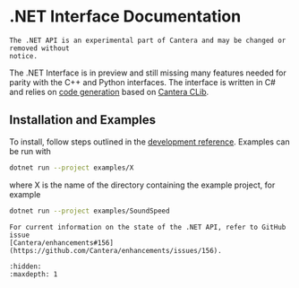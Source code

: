 # .NET Interface Documentation

```{caution}
The .NET API is an experimental part of Cantera and may be changed or removed without
notice.
```

The .NET Interface is in preview and still missing many features needed for parity with
the C++ and Python interfaces. The interface is written in C# and relies on
[code generation](../develop/dotnet-extensions) based on [Cantera CLib](../clib/index).

## Installation and Examples

To install, follow steps outlined in the
[development reference](sec-sourcegen-dotnet-install).
Examples can be run with

```bash
dotnet run --project examples/X
```

where X is the name of the directory containing the example project, for example

```bash
dotnet run --project examples/SoundSpeed
```

```{note}
For current information on the state of the .NET API, refer to GitHub issue
[Cantera/enhancements#156](https://github.com/Cantera/enhancements/issues/156).
```

```{toctree}
:hidden:
:maxdepth: 1
```
